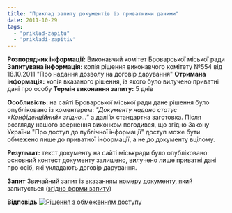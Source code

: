 ```yaml
---
title: "Приклад запиту документів із приватними даними"
date: 2011-10-29
tags: 
  - "priklad-zapitu"
  - "prikladi-zapitiv"
---
```


**Розпорядник інформації:** Виконавчий комітет Броварської міської ради **Запитувана інформація:** копія рішення виконавчого комітету №554 від 18.10.2011 "Про надання дозволу на договір дарування" **Отримана інформація:** копія вказаного рішення, із якого було вилучено приватні дані про особу **Термін виконання запиту:** 5 днів

**Особливість:** на сайті Броварської міської ради дане рішення було опубліковано із коментарем: _"Документу надано статус «Конфіденційний» згідно..."_ а далі їх стандартна заготовка. Після розгляду нашого звернення виконком погодився, що згідно Закону України "Про доступ до публічної інформації" доступ може бути обмежено лише до приватної інформації, а не до документу вцілому.

**Результат:** текст документу на сайті міськради було опубліковано: основний контест документу залишено, вилучено лише приватні дані про осіб, які укладають договір дарування. <!--more-->

**Запит** Звичайний запит із вказанням номеру документу, який запитується ([згідно форми запиту](https://mpz.brovary.org/informatsiyni-zapity/sklasty-zapyt/ "Як скласти запит?"))

**Відповідь** [![](https://mpz.brovary.org/wp-content/uploads/2012/01/Рішення-з-обмеженням-доступу.jpg "Рішення з обмеженням доступу")](https://mpz.brovary.org/wp-content/uploads/2012/01/Рішення-з-обмеженням-доступу.jpg)
